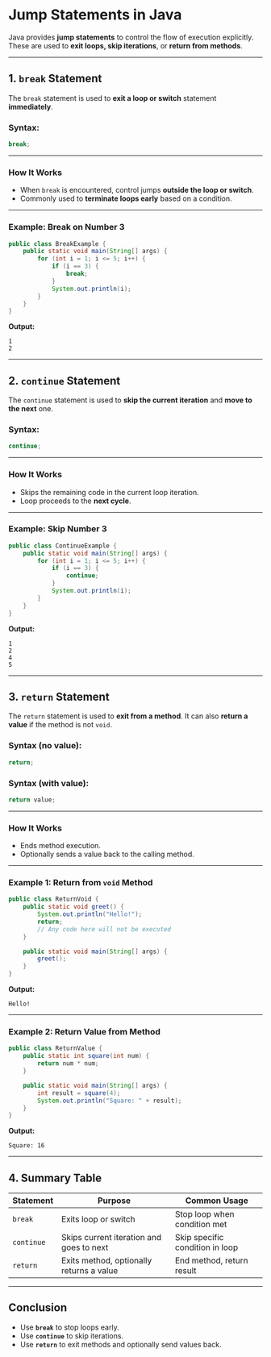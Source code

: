 

# **Jump Statements in Java**

Java provides **jump statements** to control the flow of execution explicitly. These are used to **exit loops, skip iterations**, or **return from methods**.

---

## **1. `break` Statement**

The `break` statement is used to **exit a loop or switch** statement **immediately**.

### **Syntax:**
```java
break;
```

---

### **How It Works**
- When `break` is encountered, control jumps **outside the loop or switch**.
- Commonly used to **terminate loops early** based on a condition.

---

### **Example: Break on Number 3**
```java
public class BreakExample {
    public static void main(String[] args) {
        for (int i = 1; i <= 5; i++) {
            if (i == 3) {
                break;
            }
            System.out.println(i);
        }
    }
}
```
**Output:**
```
1
2
```

---

## **2. `continue` Statement**

The `continue` statement is used to **skip the current iteration** and **move to the next** one.

### **Syntax:**
```java
continue;
```

---

### **How It Works**
- Skips the remaining code in the current loop iteration.
- Loop proceeds to the **next cycle**.

---

### **Example: Skip Number 3**
```java
public class ContinueExample {
    public static void main(String[] args) {
        for (int i = 1; i <= 5; i++) {
            if (i == 3) {
                continue;
            }
            System.out.println(i);
        }
    }
}
```
**Output:**
```
1
2
4
5
```

---

## **3. `return` Statement**

The `return` statement is used to **exit from a method**. It can also **return a value** if the method is not `void`.

### **Syntax (no value):**
```java
return;
```

### **Syntax (with value):**
```java
return value;
```

---

### **How It Works**
- Ends method execution.
- Optionally sends a value back to the calling method.

---

### **Example 1: Return from `void` Method**
```java
public class ReturnVoid {
    public static void greet() {
        System.out.println("Hello!");
        return;
        // Any code here will not be executed
    }

    public static void main(String[] args) {
        greet();
    }
}
```
**Output:**
```
Hello!
```

---

### **Example 2: Return Value from Method**
```java
public class ReturnValue {
    public static int square(int num) {
        return num * num;
    }

    public static void main(String[] args) {
        int result = square(4);
        System.out.println("Square: " + result);
    }
}
```
**Output:**
```
Square: 16
```

---

## **4. Summary Table**

| Statement | Purpose                                       | Common Usage                  |
|-----------|-----------------------------------------------|-------------------------------|
| `break`   | Exits loop or switch                          | Stop loop when condition met  |
| `continue`| Skips current iteration and goes to next      | Skip specific condition in loop |
| `return`  | Exits method, optionally returns a value      | End method, return result     |

---

## **Conclusion**
- Use **`break`** to stop loops early.
- Use **`continue`** to skip iterations.
- Use **`return`** to exit methods and optionally send values back.

